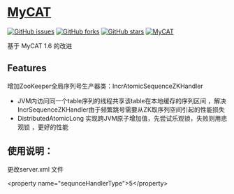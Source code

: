 
# [MyCAT](http://mycat.io/)
[![GitHub issues](https://img.shields.io/github/issues/MyCATApache/Mycat-Server.svg)](https://github.com/MyCATApache/Mycat-Server/issues)
[![GitHub forks](https://img.shields.io/github/forks/MyCATApache/Mycat-Server.svg)](https://github.com/MyCATApache/Mycat-Server/network)
[![GitHub stars](https://img.shields.io/github/stars/MyCATApache/Mycat-Server.svg)](https://github.com/MyCATApache/Mycat-Server/stargazers)
[![MyCAT](https://img.shields.io/badge/MyCAT-%E2%9D%A4%EF%B8%8F-%23ff69b4.svg)](http://mycat.io/)

基于 MyCAT 1.6 的改进

## Features

增加ZooKeeper全局序列号生产器类：IncrAtomicSequenceZKHandler
* JVM内访问同一个table序列的线程共享该table在本地缓存的序列区间 ，解决IncrSequenceZKHandler由于频繁跳号需要从ZK取序列空间引起的性能损失
* DistributedAtomicLong 实现跨JVM原子增加值，先尝试乐观锁，失败则用悲观锁 ，更好的性能
## 使用说明：

更改server.xml 文件

&lt;property name="sequnceHandlerType"&gt;5&lt;/property&gt;


